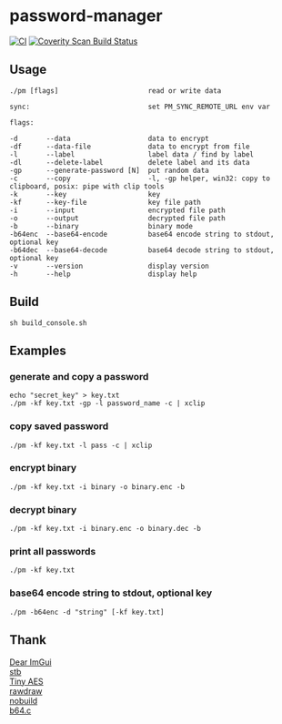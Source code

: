 # password-manager

[![CI](https://github.com/Ciremun/password-manager/actions/workflows/ci.yml/badge.svg)](https://github.com/Ciremun/password-manager/actions) [![Coverity Scan Build Status](https://scan.coverity.com/projects/23849/badge.svg)](https://scan.coverity.com/projects/ciremun-password-manager)

## Usage

    ./pm [flags]                      read or write data

    sync:                             set PM_SYNC_REMOTE_URL env var

    flags:

    -d       --data                   data to encrypt
    -df      --data-file              data to encrypt from file
    -l       --label                  label data / find by label
    -dl      --delete-label           delete label and its data
    -gp      --generate-password [N]  put random data
    -c       --copy                   -l, -gp helper, win32: copy to clipboard, posix: pipe with clip tools
    -k       --key                    key
    -kf      --key-file               key file path
    -i       --input                  encrypted file path
    -o       --output                 decrypted file path
    -b       --binary                 binary mode
    -b64enc  --base64-encode          base64 encode string to stdout, optional key
    -b64dec  --base64-decode          base64 decode string to stdout, optional key
    -v       --version                display version
    -h       --help                   display help

## Build

    sh build_console.sh

## Examples

### generate and copy a password

	echo "secret_key" > key.txt
	./pm -kf key.txt -gp -l password_name -c | xclip

### copy saved password

	./pm -kf key.txt -l pass -c | xclip

### encrypt binary

	./pm -kf key.txt -i binary -o binary.enc -b

### decrypt binary

	./pm -kf key.txt -i binary.enc -o binary.dec -b

### print all passwords

    ./pm -kf key.txt

### base64 encode string to stdout, optional key

    ./pm -b64enc -d "string" [-kf key.txt]

## Thank

[Dear ImGui](https://github.com/ocornut/imgui)  
[stb](https://github.com/nothings/stb)  
[Tiny AES](https://github.com/kokke/tiny-AES-c)  
[rawdraw](https://github.com/cntools/rawdraw)  
[nobuild](https://github.com/tsoding/nobuild)  
[b64.c](https://github.com/littlstar/b64.c)  
